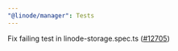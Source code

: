 ```yaml
---
"@linode/manager": Tests
---
```


Fix failing test in linode-storage.spec.ts ([#12705](https://github.com/linode/manager/pull/12705))
